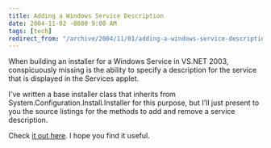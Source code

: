 ```yaml
---
title: Adding a Windows Service Description
date: 2004-11-02 -0800 9:00 AM
tags: [tech]
redirect_from: "/archive/2004/11/01/adding-a-windows-service-description.aspx/"
---
```


When building an installer for a Windows Service in VS.NET 2003,
conspicuously missing is the ability to specify a description for the
service that is displayed in the Services applet.

I've written a base installer class that inherits from
System.Configuration.Install.Installer for this purpose, but I'll just
present to you the source listings for the methods to add and remove a
service description.

Check [it out here](/articles/1549.aspx). I hope you find it useful.

